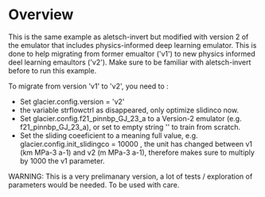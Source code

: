 # Overview

This is the same example as aletsch-invert but modified with version 2 of the emulator that includes physics-informed deep learning emulator. This is done to help migrating from former emualtor ('v1') to new physics informed deel learning emaultors ('v2'). Make sure to be familiar with aletsch-invert before to run this example.

To migrate from version 'v1' to 'v2', you need to :

- Set glacier.config.version = 'v2'
- the variable strflowctrl as disappeared, only optimize slidinco now.
- Set glacier.config.f21_pinnbp_GJ_23_a to a Version-2 emulator (e.g. f21_pinnbp_GJ_23_a), or set to empty string '' to train from scratch.
- Set the sliding coeeficient to a meaning full value, e.g. glacier.config.init_slidingco = 10000 , the unit has changed between v1 (km MPa-3 a-1) and v2 (m MPa-3 a-1), therefore makes sure to multiply by 1000 the v1 parameter.

WARNING: This is a very prelimanary version, a lot of tests / exploration of parameters would be needed. To be used with care. 

 
